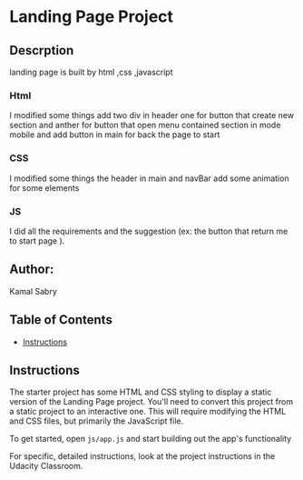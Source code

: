 # Landing Page Project

## Descrption

landing page is built by html ,css ,javascript

### Html

I modified some things
add two div in header one for button that create new section and anther for button that open menu contained section in mode mobile
and add button in main for back the page to start

### CSS

I modified some things
the header in main and navBar
add some animation for some elements

### JS

I did all the requirements and the suggestion (ex: the button that return me to start page ).

## Author:

Kamal Sabry

## Table of Contents

- [Instructions](#instructions)

## Instructions

The starter project has some HTML and CSS styling to display a static version of the Landing Page project. You'll need to convert this project from a static project to an interactive one. This will require modifying the HTML and CSS files, but primarily the JavaScript file.

To get started, open `js/app.js` and start building out the app's functionality

For specific, detailed instructions, look at the project instructions in the Udacity Classroom.
